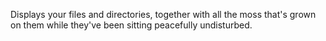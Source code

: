 Displays your files and directories, together with all the moss that's grown on them while they've been sitting peacefully undisturbed.
